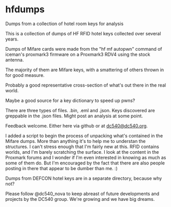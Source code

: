 # hfdumps
Dumps from a collection of hotel room keys for analysis

This is a collection of dumps of HF RFID hotel keys collected over several years.

Dumps of Mifare cards were made from the "hf mf autopwn" command of iceman's proxmark3 
firmware on a Proxmark3 RDV4 using the stock antenna.

The majority of them are Mifare keys, with a smattering of others thrown in for good measure.

Probably a good representative cross-section of what's out there in the real world.

Maybe a good source for a key dictionary to speed up pwns?

There are three types of files.  .bin, .eml and .json.  Keys discovered are greppable in the
.json files.  Might post an analysis at some point.

Feedback welcome.  Either here via github or at dc540@dc540.org.

I added a script to begin the process of unpacking what's contained in the Mifare dumps. More
than anything it's to help me to understan the structures.  I can't stress enough that I'm
fairly new at this. RFID contains worlds, and I'm barely scratching the surface. I look at
the content in the Proxmark forums and I wonder if I'm even interested in knowing as much as
some of them do. But I'm encouraged by the fact that there are also people posting in there that 
appear to be dumber than me. :)

Dumps from DEFCON hotel keys are in a separate directory, because why not?

Please follow @dc540_nova to keep abreast of future developments and projects by the DC540 group.
We're growing and we have big dreams.
